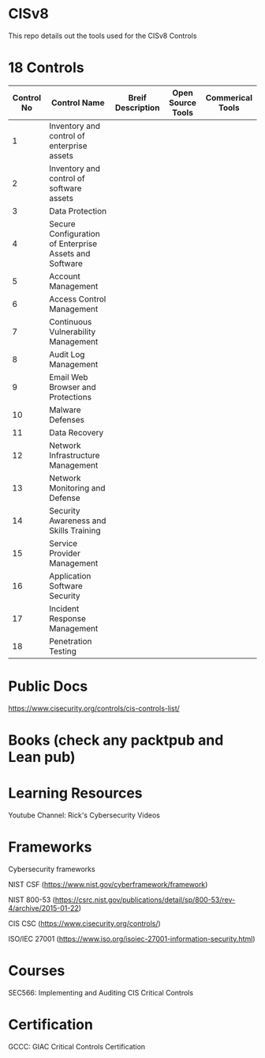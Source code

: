 # CISv8
This repo details out the tools used for the CISv8 Controls

# 18 Controls

| Control No | Control Name | Breif Description | Open Source Tools | Commerical Tools |
|------------| ------------ | ------------------| ----------------- | -----------------|
|    1       | Inventory and control of enterprise assets | | | |
|    2       | Inventory and control of software assets   |  |  | |
|    3       | Data Protection | | | |
|    4       | Secure Configuration of Enterprise Assets and Software | | | |
|    5       | Account Management | | | |
|    6       | Access  Control Management | | | |
|    7       | Continuous Vulnerability Management | | | |
|    8       | Audit Log Management | | | | |
|    9       | Email Web Browser and Protections | | | |
|    10      | Malware Defenses | | | |
|    11      | Data Recovery |  |  | |
|    12      | Network Infrastructure Management | | | |
|    13      | Network Monitoring and Defense |  | | |
|    14      | Security Awareness and Skills Training | | | |
|    15      | Service Provider Management | | | |
|    16      | Application Software Security | | | |
|    17      | Incident Response Management | | | |
|    18      | Penetration Testing | | | |

# Public Docs

https://www.cisecurity.org/controls/cis-controls-list/

# Books (check any packtpub and Lean pub)


# Learning Resources

Youtube Channel: Rick's Cybersecurity Videos

# Frameworks

Cybersecurity frameworks

NIST CSF (https://www.nist.gov/cyberframework/framework)

NIST 800-53 (https://csrc.nist.gov/publications/detail/sp/800-53/rev-4/archive/2015-01-22)

CIS CSC (https://www.cisecurity.org/controls/)

ISO/IEC 27001 (https://www.iso.org/isoiec-27001-information-security.html)


# Courses

SEC566: Implementing and Auditing CIS Critical Controls

# Certification

GCCC: GIAC Critical Controls Certification





